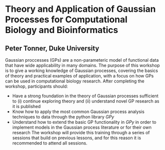 # Theory and Application of Gaussian Processes for Computational Biology and Bioinformatics
## Peter Tonner, Duke University

Gaussian proccesses (GPs) are a non-parameteric model of functional data that have wide applicability in many domains. 
The purpose of this workshop is to give a working knowledge of Gaussian processes, covering the basics of theory and practical examples of application, with a focus on how GPs can be used in computational biology research. After completing the workshop, participants should:
* Have a strong foundation in the theory of Gaussian processes sufficient to (i) continue exploring theory and (ii) understand novel GP research as it is published
* Know how to apply the most common Gaussian process analysis techniques to data through the python library *GPy*
* Understand how to extend the basic GP functionality in *GPy* in order to implement models in the Gaussian process literature or for their own research 
The workshop will provide this training through a series of sessions that build on previous lessons, and for this reason it is recommended to attend all sessions.
